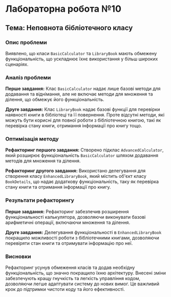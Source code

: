 # Лабораторна робота №10
## Тема: Неповнота бібліотечного класу

### Опис проблеми
Виявлено, що класи `BasicCalculator` та `LibraryBook` мають обмежену функціональність, що ускладнює їхнє використання у більш широких сценаріях.

### Аналіз проблеми
**Перше завдання:**
Клас `BasicCalculator` надає лише базові методи для додавання та віднімання, але не включає методи для множення та ділення, що обмежує його функціональність.

**Друге завдання:**
Клас `LibraryBook` надає базові функції для перевірки наявності книги в бібліотеці та її повернення. Проте відсутні методи, які можуть бути корисні для повної роботи з бібліотечною книгою, такі як перевірка стану книги, отримання інформації про книгу тощо.

### Оптимізація методу
**Рефакторинг першого завдання:** 
Створено підклас `AdvancedCalculator`, який розширює функціональність `BasicCalculator` шляхом додавання методів для множення та ділення.

**Рефакторинг другого завдання:** 
Використано делегування для створення класу `EnhancedLibraryBook`, який містить об'єкт класу `BookDetails`, що надає додаткову функціональність, таку як перевірка стану книги та отримання інформації про книгу.

### Результати рефакторингу
**Перше завдання:** 
Рефакторинг забезпечив розширення функціональності калькулятора, дозволяючи виконувати базові арифметичні операції, включаючи множення та ділення.

**Друге завдання:** 
Делегування функціональності в `EnhancedLibraryBook` покращило можливості роботи з бібліотечними книгами, дозволяючи перевіряти стан книги та отримувати інформацію про неї.

### Висновки
Рефакторинг усунув обмеження класів та додав необхідну функціональність, що значно покращило їхню архітектуру. Внесені зміни забезпечують кращу гнучкість та легкість управління кодом, дозволяючи легше адаптувати систему до нових вимог. Це важливий крок до підтримки чистоти коду та його ефективності.
